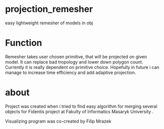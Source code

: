 # projection_remesher
easy lightweight remesher of models in obj

# Function
Remesher takes user chosen primitive, that will be projected on given model.
It can replace bad tropology and lower down polygon count. Currently it is really dependent on primitive choice.
Hopefully in future i can manage to increase time efficiency and add adaptive projection.


# about
Project was created when i tried to find easy algorithm for merging several objects for Fidentis project at Fakulty of Informatics Masaryk University .

Visualizing program was co-created by Filip Mrazek 

